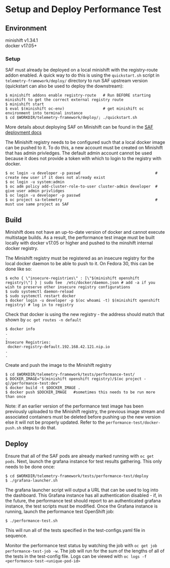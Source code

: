 # Setup and Deploy Performance Test

## Environment

minishift v1.34.1   
docker v17.05+

### Setup
SAF must already be deployed on a local minishift with the registry-route addon enabled. A quick way to do this is using the `quickstart.sh` script in `telemetry-framework/deploy/` directory to run SAF upstream version (quickstart can also be used to deploy the downstream):

```shell 
$ minishift addons enable registry-route   # Run BEFORE starting minishift to get the correct external registry route
$ minishift start
$ eval $(minishift oc-env)                 # get minishift oc environment into terminal instance
$ cd $WORKDIR/telemetry-framework/deploy/; ./quickstart.sh
```
More details about deploying SAF on Minishift can be found in the [SAF deployment docs](../../../deploy/)

The Minishift registry needs to be configured such that a local docker image can be pushed to it. To do this, a new account must be created on Minishift that has admin privledges. The default admin account cannot be used because it does not provide a token with which to login to the registry with docker.

```shell
$ oc login -u developer -p passwd                                 # create new user if it does not already exist
$ oc login -u system:admin 
$ oc adm policy add-cluster-role-to-user cluster-admin developer  # give user admin privlidges
$ oc login -u developer -p passwd
$ oc project sa-telemetry                                         # must use same project as SAF
```
## Build

Minishift does not have an up-to-date version of docker and cannot execute multistage builds. As a result, the performance test image must be built locally with docker v17.05 or higher and pushed to the minshift internal docker registry.

The Minishift registry must be registered as an insecure registry for the local docker daemon to be able to push to it. On Fedora 30, this can be done like so:

```shell
$ echo { \"insecure-registries\" : [\"$(minishift openshift registry)\"] } | sudo tee  /etc/docker/daemon.json # add -a if you wish to preserve other insecure registry configurations
$ sudo systemctl daemon-reload
$ sudo systemctl restart docker
$ docker login -u developer -p $(oc whoami -t) $(minishift openshift registry) # log in to registry
```

Check that docker is using the new registry - the address should match that shown by `oc get routes -n default`
```shell
$ docker info
.
.
Insecure Registries:
 docker-registry-default.192.168.42.121.nip.io
.
.
```
Create and push the image to the Minishift registry
```
$ cd $WORKDIR/telemetry-framework/tests/performance-test/
$ DOCKER_IMAGE="$(minishift openshift registry)/$(oc project -q)/performance-test:dev"
$ docker build -t $DOCKER_IMAGE .
$ docker push $DOCKER_IMAGE   #sometimes this needs to be run more than once
```
Note: if an earlier version of the performance test image has been previously uploaded to the Minishift registry, the previous image stream and associated containers must be deleted before pushing up the new version else it will not be properly updated. Refer to the `performance-test/docker-push.sh` steps to do that.


## Deploy

Ensure that all of the SAF pods are already marked running with `oc get pods`. Next, launch the grafana instance for test results gathering. This only needs to be done once:

```shell
$ cd $WORKDIR/telemetry-framework/tests/performance-test/deploy
$ ./grafana-launcher.sh
```
The grafana launcher script will output a URL that can be used to log into the dashboard. This Grafana instance has all authentication disabled - if, in the future, the performance test should report to an authenticated grafana instance, the test scripts must be modified. Once the Grafana instance is running, launch the performance test OpenShift job:

```shell
$ ./performance-test.sh
```

This will run all of the tests specified in the test-configs.yaml file in sequence.

Monitor the performance test status by watching the job with `oc get job performance-test-job -w`. The job will run for the sum of the lengths of all of the tests in the test-config file. Logs can be viewed with `oc logs -f <performance-test-<unique-pod-id>` 
